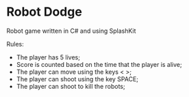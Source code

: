 # Robot Dodge
 Robot game written in C# and using SplashKit

Rules:
- The player has 5 lives;
- Score is counted based on the time that the player is alive;
- The player can move using the keys < >;
- The player can shoot using the key SPACE;
- The player can shoot to kill the robots;
